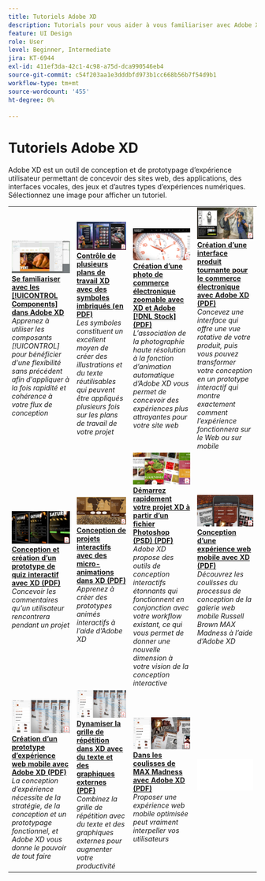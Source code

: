 ```yaml
---
title: Tutoriels Adobe XD
description: Tutorials pour vous aider à vous familiariser avec Adobe XD
feature: UI Design
role: User
level: Beginner, Intermediate
jira: KT-6944
exl-id: 411ef3da-42c1-4c98-a75d-dca990546eb4
source-git-commit: c54f203aa1e3dddbfd973b1cc668b56b7f54d9b1
workflow-type: tm+mt
source-wordcount: '455'
ht-degree: 0%

---
```


# Tutoriels Adobe XD

Adobe XD est un outil de conception et de prototypage d’expérience utilisateur permettant de concevoir des sites web, des applications, des interfaces vocales, des jeux et d’autres types d’expériences numériques. Sélectionnez une image pour afficher un tutoriel.

<table>
<tr>
 <td>
   <a href="components.md">
      <img alt="Familiarisation avec les composants dans Adobe XD" src="assets/Componentsxd.jpg" />
   </a>
    <div>
   <a href="components.md"><strong>Se familiariser avec les [!UICONTROL Components] dans Adobe XD</strong></a>
    </div>
    <em>Apprenez à utiliser les composants [!UICONTROL] pour bénéficier d'une flexibilité sans précédent afin d'appliquer à la fois rapidité et cohérence à votre flux de conception</em>
    <br>
  </td>
  <td>
   <a href="assets/ControlMultipleXDArtboardswithNestedSymbols.pdf" target="_blank">
      <img alt="Contrôle de plusieurs plans de travail XD avec des symboles imbriqués" src="assets/ControlMultipleXDArtboardswithNestedSymbols.jpg" />
   </a>
    <div>
   <a href="assets/ControlMultipleXDArtboardswithNestedSymbols.pdf" target="_blank"><strong>Contrôle de plusieurs plans de travail XD avec des symboles imbriqués (en PDF)</strong></a>
    </div>
    <em>Les symboles constituent un excellent moyen de créer des illustrations et du texte réutilisables qui peuvent être appliqués plusieurs fois sur les plans de travail de votre projet</em>
    <br>
  </td>
  <td>
   <a href="assets/CreateaZoomableeCommercePhotowithXDandAdobeStock.pdf" target="_blank">
      <img alt="Création d’une photo de commerce électronique zoomable avec XD et Adobe [!DNL Stock]" src="assets/CreateaZoomableeCommercePhotowithXDandAdobeStock.jpg" />
   </a>
    <div>
   <a href="assets/CreateaZoomableeCommercePhotowithXDandAdobeStock.pdf" target="_blank"><strong>Création d’une photo de commerce électronique zoomable avec XD et Adobe [!DNL Stock] (PDF)</strong></a>
    </div>
    <em>L’association de la photographie haute résolution à la fonction d’animation automatique d’Adobe XD vous permet de concevoir des expériences plus attrayantes pour votre site web</em>
    <br>
  </td>
  <td>
   <a href="assets/CreatingaRotatingProductInterfaceforECommercewithAdobeXD.pdf" target="_blank">
      <img alt="Création d’une interface produit tournante pour le commerce électronique avec Adobe XD" src="assets/CreatingaRotatingProductInterfaceforECommercewithAdobeXD.jpg" />
   </a>
    <div>
   <a href="assets/CreatingaRotatingProductInterfaceforECommercewithAdobeXD.pdf" target="_blank"><strong>Création d’une interface produit tournante pour le commerce électronique avec Adobe XD (PDF)</strong></a>
    </div>
    <em>Concevez une interface qui offre une vue rotative de votre produit, puis vous pouvez transformer votre conception en un prototype interactif qui montre exactement comment l’expérience fonctionnera sur le Web ou sur mobile</em>
    <br>
  </td>
</tr>
<tr>
  <td>
   <a href="assets/DesignandPrototypeanInteractiveQuizwithXD.pdf" target="_blank">
      <img alt="Conception et création d’un prototype de quiz interactif avec XD" src="assets/DesignandPrototypeanInteractiveQuizwithXD.jpg" />
   </a>
    <div>
   <a href="assets/DesignandPrototypeanInteractiveQuizwithXD.pdf" target="_blank"><strong>Conception et création d’un prototype de quiz interactif avec XD (PDF)</strong></a>
    </div>
    <em>Concevoir les commentaires qu’un utilisateur rencontrera pendant un projet</em>
    <br>
  </td>
  <td>
   <a href="assets/DesignInteractiveProjectswithMicroAnimationsinXD.pdf" target="_blank">
      <img alt="Conception de projets interactifs avec des micro-animations dans XD" src="assets/DesignInteractiveProjectswithMicroAnimationsinXD.jpg" />
   </a>
    <div>
   <a href="assets/DesignInteractiveProjectswithMicroAnimationsinXD.pdf" target="_blank"><strong>Conception de projets interactifs avec des micro-animations dans XD (PDF)</strong></a>
    </div>
    <em>Apprenez à créer des prototypes animés interactifs à l’aide d’Adobe XD</em>
    <br>
  </td>
  <td>
   <a href="assets/JumpstartyourXDProjectfromaPhotoshopFile.pdf" target="_blank">
      <img alt="Démarrez rapidement votre projet XD à partir d’un fichier Photoshop (PSD)" src="assets/JumpstartyourXDProjectfromaPhotoshopFile.jpg" />
   </a>
    <div>
   <a href="assets/JumpstartyourXDProjectfromaPhotoshopFile.pdf" target="_blank"><strong>Démarrez rapidement votre projet XD à partir d’un fichier Photoshop (PSD) (PDF)</strong></a>
    </div>
    <em>Adobe XD propose des outils de conception interactifs étonnants qui fonctionnent en conjonction avec votre workflow existant, ce qui vous permet de donner une nouvelle dimension à votre vision de la conception interactive</em>
    <br>
  </td>
  <td>
   <a href="assets/MobileWebExperienceswithXD.pdf" target="_blank">
      <img alt="Conception d’une expérience web mobile avec XD" src="assets/MobileWebExperienceswithXD.jpg" />
   </a>
    <div>
   <a href="assets/MobileWebExperienceswithXD.pdf" target="_blank"><strong>Conception d’une expérience web mobile avec XD (PDF)</strong></a>
    </div>
    <em>Découvrez les coulisses du processus de conception de la galerie web mobile Russell Brown MAX Madness à l’aide d’Adobe XD</em>
    <br>
  </td>
</tr>
<tr>
  <td>
   <a href="assets/PrototypeaMobileWebExperiencewithAdobeXD.pdf" target="_blank">
      <img alt="Création d’un prototype d’expérience web mobile avec Adobe XD" src="assets/PrototypeaMobileWebExperiencewithAdobeXD.jpg" />
   </a>
    <div>
   <a href="assets/PrototypeaMobileWebExperiencewithAdobeXD.pdf" target="_blank"><strong>Création d’un prototype d’expérience web mobile avec Adobe XD (PDF)</strong></a>
    </div>
    <em>La conception d’expérience nécessite de la stratégie, de la conception et un prototypage fonctionnel, et Adobe XD vous donne le pouvoir de tout faire</em>
    <br>
  </td>
  <td>
   <a href="assets/PrototypeaMobileWebExperiencewithAdobeXD.pdf" target="_blank">
      <img alt="Dynamisez la grille de répétition dans XD avec du texte et des graphiques externes" src="assets/PrototypeaMobileWebExperiencewithAdobeXD.jpg" />
   </a>
    <div>
   <a href="assets/PrototypeaMobileWebExperiencewithAdobeXD.pdf" target="_blank"><strong>Dynamiser la grille de répétition dans XD avec du texte et des graphiques externes (PDF)</strong></a>
    </div>
    <em>Combinez la grille de répétition avec du texte et des graphiques externes pour augmenter votre productivité</em>
    <br>
  </td>
  <td>
   <a href="assets/BehindtheScenesofMAXMadnesswithAdobeXD.pdf" target="_blank">
      <img alt="Dans les coulisses de la folie MAX avec Adobe XD" src="assets/BehindtheScenesofMAXMadnesswithAdobeXD.jpg" />
   </a>
    <div>
   <a href="assets/BehindtheScenesofMAXMadnesswithAdobeXD.pdf" target="_blank"><strong>Dans les coulisses de MAX Madness avec Adobe XD (PDF)</strong></a>
    </div>
    <em>Proposer une expérience web mobile optimisée peut vraiment interpeller vos utilisateurs</em>
    <br>
  </td>
  <td>
    <img alt="Espaceur" src="../assets/Whitespacer.png" />
    <div>
    <br>
  </td>
</tr>
</table>
